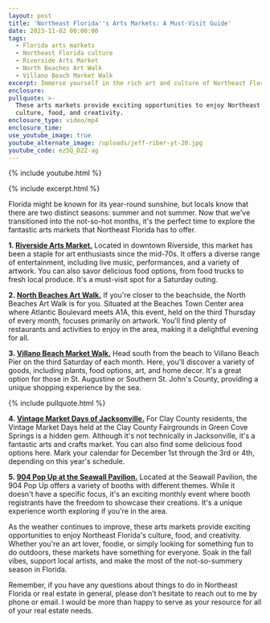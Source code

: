 ```yaml
---
layout: post
title: 'Northeast Florida''s Arts Markets: A Must-Visit Guide'
date: 2023-11-02 00:00:00
tags:
  - Florida arts markets
  - Northeast Florida culture
  - Riverside Arts Market
  - North Beaches Art Walk
  - Villano Beach Market Walk
excerpt: Immerse yourself in the rich art and culture of Northeast Florida.
enclosure:
pullquote: >-
  These arts markets provide exciting opportunities to enjoy Northeast Florida's
  culture, food, and creativity.
enclosure_type: video/mp4
enclosure_time:
use_youtube_image: true
youtube_alternate_image: /uploads/jeff-riber-yt-20.jpg
youtube_code: ez5Q_D22-ag
---
```

{% include youtube.html %}

{% include excerpt.html %}

Florida might be known for its year-round sunshine, but locals know that there are two distinct seasons: summer and not summer. Now that we've transitioned into the not-so-hot months, it's the perfect time to explore the fantastic arts markets that Northeast Florida has to offer.

**1\.&nbsp;[Riverside Arts Market.](https://riversideartsmarket.org/)** Located in downtown Riverside, this market has been a staple for art enthusiasts since the mid-70s. It offers a diverse range of entertainment, including live music, performances, and a variety of artwork. You can also savor delicious food options, from food trucks to fresh local produce. It's a must-visit spot for a Saturday outing.

**2\.&nbsp;[North Beaches Art Walk.](https://www.nbaw.org/)** If you're closer to the beachside, the North Beaches Art Walk is for you. Situated at the Beaches Town Center area where Atlantic Boulevard meets A1A, this event, held on the third Thursday of every month, focuses primarily on artwork. You'll find plenty of restaurants and activities to enjoy in the area, making it a delightful evening for all.

**3\.&nbsp;[Villano Beach Market Walk.](https://www.floridashistoriccoast.com/events/artisan-market-walk-vilano-beach/)** Head south from the beach to Villano Beach Pier on the third Saturday of each month. Here, you'll discover a variety of goods, including plants, food options, art, and home decor. It's a great option for those in St. Augustine or Southern St. John's County, providing a unique shopping experience by the sea.

{% include pullquote.html %}

**4\.&nbsp;[Vintage Market Days of Jacksonville.](https://vintagemarketdays.com/market/jacksonville/)** For Clay County residents, the Vintage Market Days held at the Clay County Fairgrounds in Green Cove Springs is a hidden gem. Although it's not technically in Jacksonville, it's a fantastic arts and crafts market. You can also find some delicious food options here. Mark your calendar for December 1st through the 3rd or 4th, depending on this year's schedule.

**5\.&nbsp;[904 Pop Up at the Seawall Pavilion.](https://904popup.com/)** Located at the Seawall Pavilion, the 904 Pop Up offers a variety of booths with different themes. While it doesn't have a specific focus, it's an exciting monthly event where booth registrants have the freedom to showcase their creations. It's a unique experience worth exploring if you're in the area.

As the weather continues to improve, these arts markets provide exciting opportunities to enjoy Northeast Florida's culture, food, and creativity. Whether you're an art lover, foodie, or simply looking for something fun to do outdoors, these markets have something for everyone. Soak in the fall vibes, support local artists, and make the most of the not-so-summery season in Florida.

Remember, if you have any questions about things to do in Northeast Florida or real estate in general, please don’t hesitate to reach out to me by phone or email. I would be more than happy to serve as your resource for all of your real estate needs.